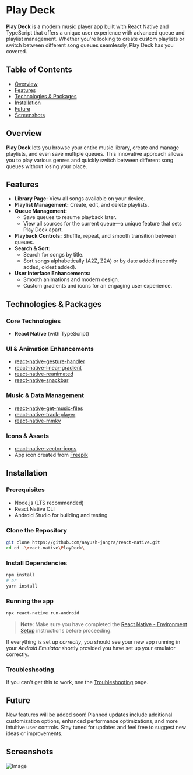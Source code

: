 # Play Deck

**Play Deck** is a modern music player app built with React Native and TypeScript that offers a unique user experience with advanced queue and playlist management. Whether you're looking to create custom playlists or switch between different song queues seamlessly, Play Deck has you covered.

## Table of Contents
- [Overview](#overview)
- [Features](#features)
- [Technologies & Packages](#technologies--packages)
- [Installation](#installation)
- [Future](#future)
- [Screenshots](#screenshots)

## Overview

**Play Deck** lets you browse your entire music library, create and manage playlists, and even save multiple queues. This innovative approach allows you to play various genres and quickly switch between different song queues without losing your place.

## Features

- **Library Page:** View all songs available on your device.
- **Playlist Management:** Create, edit, and delete playlists.
- **Queue Management:**
  - Save queues to resume playback later.
  - View all sources for the current queue—a unique feature that sets Play Deck apart.
- **Playback Controls:** Shuffle, repeat, and smooth transition between queues.
- **Search & Sort:**
  - Search for songs by title.
  - Sort songs alphabetically (A2Z, Z2A) or by date added (recently added, oldest added).
- **User Interface Enhancements:**
  - Smooth animations and modern design.
  - Custom gradients and icons for an engaging user experience.

## Technologies & Packages

### Core Technologies
- **React Native** (with TypeScript)

### UI & Animation Enhancements
- [react-native-gesture-handler](https://github.com/software-mansion/react-native-gesture-handler)
- [react-native-linear-gradient](https://github.com/react-native-linear-gradient/react-native-linear-gradient)
- [react-native-reanimated](https://github.com/software-mansion/react-native-reanimated)
- [react-native-snackbar](https://github.com/cooperka/react-native-snackbar)

### Music & Data Management
- [react-native-get-music-files](https://github.com/cinder92/react-native-get-music-files)
- [react-native-track-player](https://github.com/DoubleSymmetry/react-native-track-player)
- [react-native-mmkv](https://github.com/mrousavy/react-native-mmkv)

### Icons & Assets
- [react-native-vector-icons](https://github.com/oblador/react-native-vector-icons)
- App icon created from [Freepik](https://www.freepik.com)

## Installation

### Prerequisites
- Node.js (LTS recommended)
- React Native CLI
- Android Studio for building and testing

### Clone the Repository
```bash
git clone https://github.com/aayush-jangra/react-native.git
cd cd .\react-native\PlayDeck\
```

### Install Dependencies
```bash
npm install
# or
yarn install
```

### Running the app
```bash
npx react-native run-android
```

>**Note**: Make sure you have completed the [React Native - Environment Setup](https://reactnative.dev/docs/set-up-your-environment) instructions before proceeding.

If everything is set up _correctly_, you should see your new app running in your _Android Emulator_  shortly provided you have set up your emulator correctly.

### Troubleshooting
If you can't get this to work, see the [Troubleshooting](https://reactnative.dev/docs/troubleshooting) page.

## Future
New features will be added soon! Planned updates include additional customization options, enhanced performance optimizations, and more intuitive user controls. Stay tuned for updates and feel free to suggest new ideas or improvements.

## Screenshots
![Image](https://github.com/user-attachments/assets/7a5ecda1-684d-4faa-b865-3cac25555a52)
